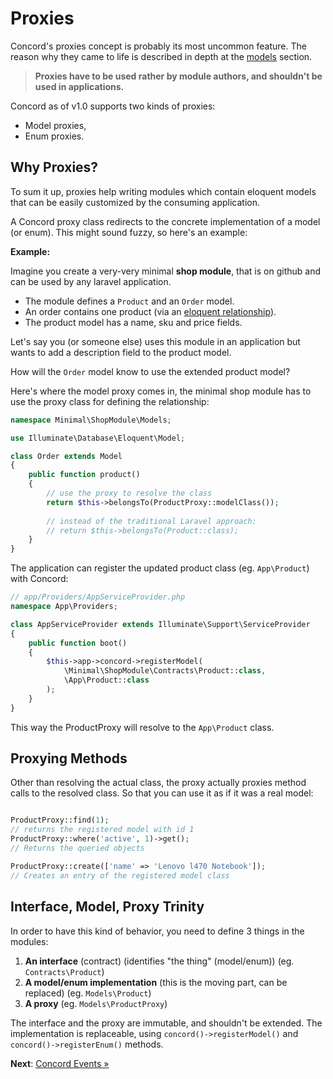 # Proxies

Concord's proxies concept is probably its most uncommon feature. The reason why
they came to life is described in depth at the [models](models.md)
section.

> **Proxies have to be used rather by module authors, and shouldn't be used in applications.**

Concord as of v1.0 supports two kinds of proxies:

- Model proxies,
- Enum proxies.

## Why Proxies?

To sum it up, proxies help writing modules which contain eloquent models that
can be easily customized by the consuming application.

A Concord proxy class redirects to the concrete implementation of a model (or
enum). This might sound fuzzy, so here's an example:

**Example:**

Imagine you create a very-very minimal **shop module**, that is on github and
can be used by any laravel application.

- The module defines a `Product` and an `Order` model.
- An order contains one product (via an [eloquent relationship](https://laravel.com/docs/5.8/eloquent-relationships#one-to-one)).
- The product model has a name, sku and price fields.

Let's say you (or someone else) uses this module in an application but wants to
add a description field to the product model.

How will the `Order` model know to use the extended product model?

Here's where the model proxy comes in, the minimal shop module has to use the proxy
class for defining the relationship:

```php
namespace Minimal\ShopModule\Models;

use Illuminate\Database\Eloquent\Model;

class Order extends Model
{
    public function product()
    {
        // use the proxy to resolve the class
        return $this->belongsTo(ProductProxy::modelClass());
        
        // instead of the traditional Laravel approach:
        // return $this->belongsTo(Product::class);
    }
}
```

The application can register the updated product class (eg. `App\Product`) with
Concord:

```php
// app/Providers/AppServiceProvider.php
namespace App\Providers;

class AppServiceProvider extends Illuminate\Support\ServiceProvider
{
    public function boot()
    {
        $this->app->concord->registerModel(
            \Minimal\ShopModule\Contracts\Product::class,
            \App\Product::class
        );
    }
}
```

This way the ProductProxy will resolve to the `App\Product` class.

## Proxying Methods

Other than resolving the actual class, the proxy actually proxies method calls
to the resolved class. So that you can use it as if it was a real model:

```php

ProductProxy::find(1);
// returns the registered model with id 1
ProductProxy::where('active', 1)->get();
// Returns the queried objects

ProductProxy::create(['name' => 'Lenovo l470 Notebook']);
// Creates an entry of the registered model class
```

## Interface, Model, Proxy Trinity

In order to have this kind of behavior, you need to define 3 things in the
modules:

1. **An interface** (contract) (identifies "the thing" (model/enum)) (eg. `Contracts\Product`)
2. **A model/enum implementation** (this is the moving part, can be replaced) (eg. `Models\Product`)
3. **A proxy** (eg. `Models\ProductProxy`)

The interface and the proxy are immutable, and shouldn't be extended.
The implementation is replaceable, using `concord()->registerModel()` and
`concord()->registerEnum()` methods.


**Next**: [Concord Events &raquo;](concord-events.md)
